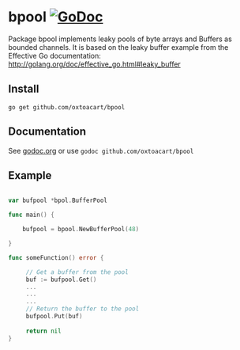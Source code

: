 # bpool [![GoDoc](https://godoc.org/github.com/oxtoacart/bpool?status.png)](https://godoc.org/github.com/oxtoacart/bpool)

Package bpool implements leaky pools of byte arrays and Buffers as bounded channels. It is based on the leaky buffer example from the Effective Go documentation: http://golang.org/doc/effective_go.html#leaky_buffer

## Install

`go get github.com/oxtoacart/bpool`

## Documentation

See [godoc.org](http://godoc.org/github.com/oxtoacart/bpool) or use `godoc github.com/oxtoacart/bpool`

## Example

```go

var bufpool *bpol.BufferPool

func main() {

    bufpool = bpool.NewBufferPool(48)

}

func someFunction() error {

     // Get a buffer from the pool
     buf := bufpool.Get()
     ...
     ...
     ...
     // Return the buffer to the pool
     bufpool.Put(buf)
     
     return nil
}
```
